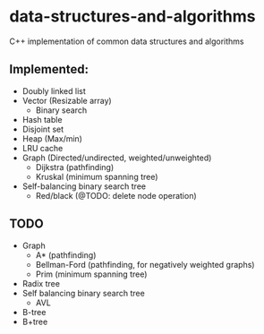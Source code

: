 # data-structures-and-algorithms

C++ implementation of common data structures and algorithms

## Implemented:

* Doubly linked list
* Vector (Resizable array)
    * Binary search
* Hash table
* Disjoint set
* Heap (Max/min)
* LRU cache
* Graph (Directed/undirected, weighted/unweighted)
    * Dijkstra (pathfinding)
    * Kruskal (minimum spanning tree)
* Self-balancing binary search tree
    * Red/black (@TODO: delete node operation)

## TODO

* Graph
    * A* (pathfinding)
    * Bellman-Ford (pathfinding, for negatively weighted graphs)
    * Prim (minimum spanning tree)
* Radix tree
* Self balancing binary search tree
    * AVL
* B-tree
* B+tree
